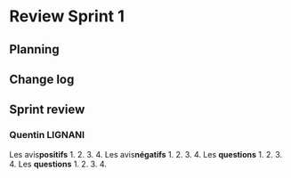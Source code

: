   # Review Sprint 1
  
  ## Planning
  
  ## Change log
  
  ## Sprint review
  ### Quentin LIGNANI
  Les avis**positifs**
  1.
  2.
  3.
  4.
  Les avis**négatifs**
  1.
  2.
  3.
  4.
  Les **questions**
  1.
  2.
  3.
  4.
  Les **questions**
  1.
  2.
  3.
  4.
  
  
